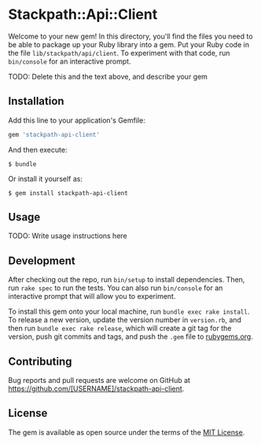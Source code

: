 # Stackpath::Api::Client

Welcome to your new gem! In this directory, you'll find the files you need to be able to package up your Ruby library into a gem. Put your Ruby code in the file `lib/stackpath/api/client`. To experiment with that code, run `bin/console` for an interactive prompt.

TODO: Delete this and the text above, and describe your gem

## Installation

Add this line to your application's Gemfile:

```ruby
gem 'stackpath-api-client'
```

And then execute:

    $ bundle

Or install it yourself as:

    $ gem install stackpath-api-client

## Usage

TODO: Write usage instructions here

## Development

After checking out the repo, run `bin/setup` to install dependencies. Then, run `rake spec` to run the tests. You can also run `bin/console` for an interactive prompt that will allow you to experiment.

To install this gem onto your local machine, run `bundle exec rake install`. To release a new version, update the version number in `version.rb`, and then run `bundle exec rake release`, which will create a git tag for the version, push git commits and tags, and push the `.gem` file to [rubygems.org](https://rubygems.org).

## Contributing

Bug reports and pull requests are welcome on GitHub at https://github.com/[USERNAME]/stackpath-api-client.


## License

The gem is available as open source under the terms of the [MIT License](http://opensource.org/licenses/MIT).

